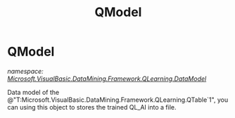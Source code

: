 ﻿---
title: QModel
---

# QModel
_namespace: [Microsoft.VisualBasic.DataMining.Framework.QLearning.DataModel](N-Microsoft.VisualBasic.DataMining.Framework.QLearning.DataModel.html)_

Data model of the @"T:Microsoft.VisualBasic.DataMining.Framework.QLearning.QTable`1", you can using this object to stores the trained QL_AI into a file.




